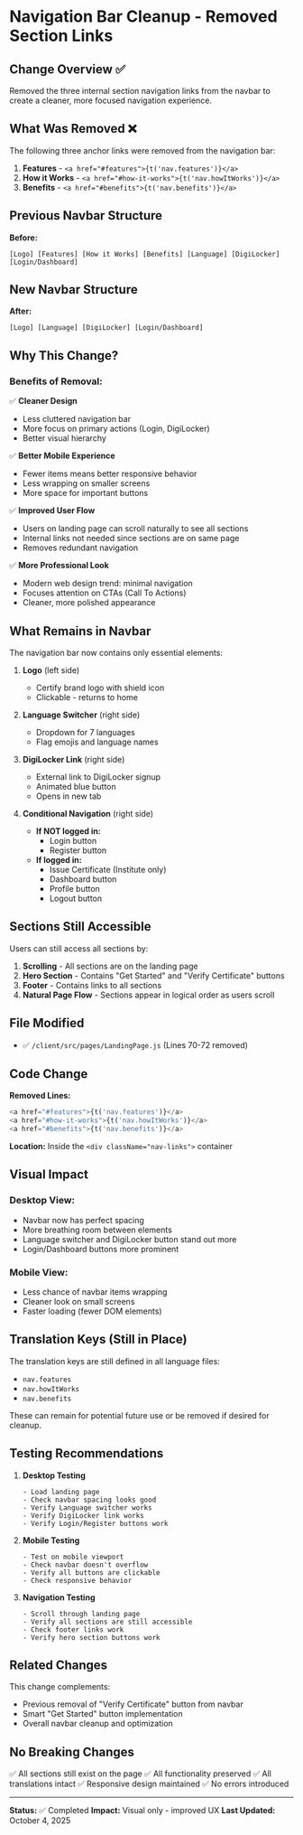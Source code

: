 # Navigation Bar Cleanup - Removed Section Links

## Change Overview ✅

Removed the three internal section navigation links from the navbar to create a cleaner, more focused navigation experience.

## What Was Removed ❌

The following three anchor links were removed from the navigation bar:

1. **Features** - `<a href="#features">{t('nav.features')}</a>`
2. **How it Works** - `<a href="#how-it-works">{t('nav.howItWorks')}</a>`
3. **Benefits** - `<a href="#benefits">{t('nav.benefits')}</a>`

## Previous Navbar Structure

**Before:**
```
[Logo] [Features] [How it Works] [Benefits] [Language] [DigiLocker] [Login/Dashboard]
```

## New Navbar Structure

**After:**
```
[Logo] [Language] [DigiLocker] [Login/Dashboard]
```

## Why This Change?

### Benefits of Removal:

✅ **Cleaner Design**
   - Less cluttered navigation bar
   - More focus on primary actions (Login, DigiLocker)
   - Better visual hierarchy

✅ **Better Mobile Experience**
   - Fewer items means better responsive behavior
   - Less wrapping on smaller screens
   - More space for important buttons

✅ **Improved User Flow**
   - Users on landing page can scroll naturally to see all sections
   - Internal links not needed since sections are on same page
   - Removes redundant navigation

✅ **More Professional Look**
   - Modern web design trend: minimal navigation
   - Focuses attention on CTAs (Call To Actions)
   - Cleaner, more polished appearance

## What Remains in Navbar

The navigation bar now contains only essential elements:

1. **Logo** (left side)
   - Certify brand logo with shield icon
   - Clickable - returns to home

2. **Language Switcher** (right side)
   - Dropdown for 7 languages
   - Flag emojis and language names

3. **DigiLocker Link** (right side)
   - External link to DigiLocker signup
   - Animated blue button
   - Opens in new tab

4. **Conditional Navigation** (right side)
   - **If NOT logged in:**
     - Login button
     - Register button
   - **If logged in:**
     - Issue Certificate (Institute only)
     - Dashboard button
     - Profile button
     - Logout button

## Sections Still Accessible

Users can still access all sections by:

1. **Scrolling** - All sections are on the landing page
2. **Hero Section** - Contains "Get Started" and "Verify Certificate" buttons
3. **Footer** - Contains links to all sections
4. **Natural Page Flow** - Sections appear in logical order as users scroll

## File Modified

- ✅ `/client/src/pages/LandingPage.js` (Lines 70-72 removed)

## Code Change

**Removed Lines:**
```javascript
<a href="#features">{t('nav.features')}</a>
<a href="#how-it-works">{t('nav.howItWorks')}</a>
<a href="#benefits">{t('nav.benefits')}</a>
```

**Location:** Inside the `<div className="nav-links">` container

## Visual Impact

### Desktop View:
- Navbar now has perfect spacing
- More breathing room between elements
- Language switcher and DigiLocker button stand out more
- Login/Dashboard buttons more prominent

### Mobile View:
- Less chance of navbar items wrapping
- Cleaner look on small screens
- Faster loading (fewer DOM elements)

## Translation Keys (Still in Place)

The translation keys are still defined in all language files:
- `nav.features`
- `nav.howItWorks`
- `nav.benefits`

These can remain for potential future use or be removed if desired for cleanup.

## Testing Recommendations

1. **Desktop Testing**
   ```
   - Load landing page
   - Check navbar spacing looks good
   - Verify Language switcher works
   - Verify DigiLocker link works
   - Verify Login/Register buttons work
   ```

2. **Mobile Testing**
   ```
   - Test on mobile viewport
   - Check navbar doesn't overflow
   - Verify all buttons are clickable
   - Check responsive behavior
   ```

3. **Navigation Testing**
   ```
   - Scroll through landing page
   - Verify all sections are still accessible
   - Check footer links work
   - Verify hero section buttons work
   ```

## Related Changes

This change complements:
- Previous removal of "Verify Certificate" button from navbar
- Smart "Get Started" button implementation
- Overall navbar cleanup and optimization

## No Breaking Changes

✅ All sections still exist on the page
✅ All functionality preserved
✅ All translations intact
✅ Responsive design maintained
✅ No errors introduced

---

**Status:** ✅ Completed
**Impact:** Visual only - improved UX
**Last Updated:** October 4, 2025
